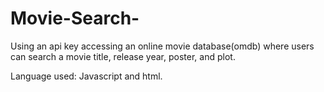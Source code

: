 # Movie-Search-
Using an api key accessing an online movie database(omdb) where users can search a movie title, release year, poster, and plot.

Language used: Javascript and html.
